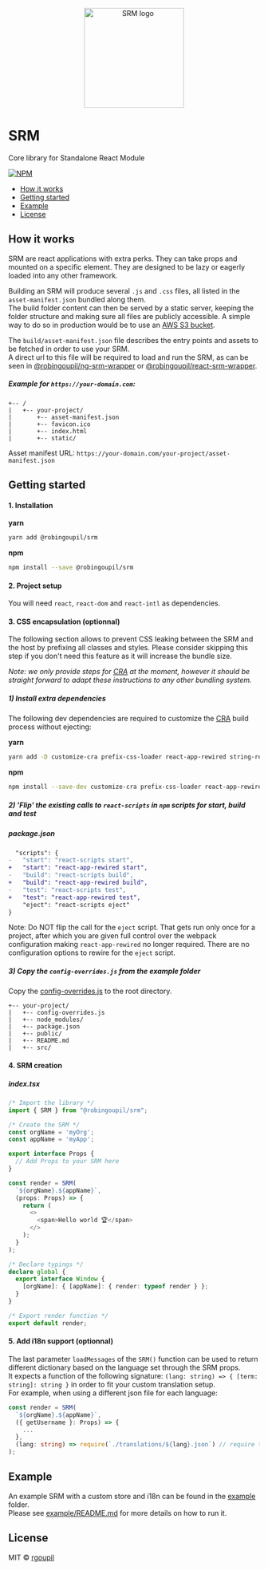 <p align="center">
  <img width="200" height="200" alt="SRM logo" title="SRM" src="https://user-images.githubusercontent.com/5578546/115530331-f63cbd00-a293-11eb-9174-722f0fa9b9d8.png">
</p>

# SRM <!-- omit in toc -->

Core library for Standalone React Module

[![NPM](https://img.shields.io/npm/v/@robingoupil/srm.svg)](https://www.npmjs.com/package/@robingoupil/srm)

- [How it works](#how-it-works)
- [Getting started](#getting-started)
- [Example](#example)
- [License](#license)

## How it works

SRM are react applications with extra perks. They can take props and mounted on a specific element. They are designed to be lazy or eagerly loaded into any other framework.

Building an SRM will produce several `.js` and `.css` files, all listed in the `asset-manifest.json` bundled along them.  
 The build folder content can then be served by a static server, keeping the folder structure and making sure all files are publicly accessible. A simple way to do so in production would be to use an [AWS S3 bucket](https://docs.aws.amazon.com/AmazonS3/latest/userguide/HostingWebsiteOnS3Setup.html).

The `build/asset-manifest.json` file describes the entry points and assets to be fetched in order to use your SRM.  
 A direct url to this file will be required to load and run the SRM, as can be seen in [@robingoupil/ng-srm-wrapper](https://github.com/rgoupil/ng-srm-wrapper) or [@robingoupil/react-srm-wrapper](https://github.com/rgoupil/react-srm-wrapper).

##### Example for `https://your-domain.com`: <!-- omit in toc -->

```
+-- /
|   +-- your-project/
|       +-- asset-manifest.json
|       +-- favicon.ico
|       +-- index.html
|       +-- static/
```

Asset manifest URL: `https://your-domain.com/your-project/asset-manifest.json`

## Getting started

#### 1. Installation <!-- omit in toc -->

**yarn**

```bash
yarn add @robingoupil/srm
```

**npm**

```bash
npm install --save @robingoupil/srm
```

#### 2. Project setup <!-- omit in toc -->

You will need `react`, `react-dom` and `react-intl` as dependencies.

#### 3. CSS encapsulation (optionnal) <!-- omit in toc -->

The following section allows to prevent CSS leaking between the SRM and the host by prefixing all classes and styles. Please consider skipping this step if you don't need this feature as it will increase the bundle size.

_Note: we only provide steps for [CRA](https://github.com/facebook/create-react-app) at the moment, however it should be straight forward to adapt these instructions to any other bundling system._

##### 1) Install extra dependencies <!-- omit in toc -->

The following dev dependencies are required to customize the [CRA](https://github.com/facebook/create-react-app) build process without ejecting:

**yarn**

```bash
yarn add -D customize-cra prefix-css-loader react-app-rewired string-replace-loader
```

**npm**

```bash
npm install --save-dev customize-cra prefix-css-loader react-app-rewired string-replace-loader
```

##### 2) 'Flip' the existing calls to `react-scripts` in `npm` scripts for start, build and test <!-- omit in toc -->

##### package.json <!-- omit in toc -->
```diff
  "scripts": {
-   "start": "react-scripts start",
+   "start": "react-app-rewired start",
-   "build": "react-scripts build",
+   "build": "react-app-rewired build",
-   "test": "react-scripts test",
+   "test": "react-app-rewired test",
    "eject": "react-scripts eject"
}
```

Note: Do NOT flip the call for the `eject` script.
That gets run only once for a project, after which you are given full control over the webpack configuration making `react-app-rewired` no longer required.
There are no configuration options to rewire for the `eject` script.

##### 3) Copy the `config-overrides.js` from the example folder <!-- omit in toc -->

Copy the [config-overrides.js](example/config-overrides.js) to the root directory.

```
+-- your-project/
|   +-- config-overrides.js
|   +-- node_modules/
|   +-- package.json
|   +-- public/
|   +-- README.md
|   +-- src/
```

#### 4. SRM creation <!-- omit in toc -->

##### index.tsx <!-- omit in toc -->
```ts
/* Import the library */
import { SRM } from "@robingoupil/srm";

/* Create the SRM */
const orgName = 'myOrg';
const appName = 'myApp';

export interface Props {
  // Add Props to your SRM here
}

const render = SRM(
  `${orgName}.${appName}`,
  (props: Props) => {
    return (
      <>
        <span>Hello world 🏆</span>
      </>
    );
  }
);

/* Declare typings */
declare global {
  export interface Window {
    [orgName]: { [appName]: { render: typeof render } };
  }
}

/* Export render function */
export default render;
```

#### 5. Add i18n support (optionnal) <!-- omit in toc -->

<!-- TODO: split i18n into a dependency that need to be `yarn add`, it will expose the `language` and `loadMessages` props  -->

The last parameter `loadMessages` of the `SRM()` function can be used to return different dictionary based on the language set through the SRM props.  
It expects a function of the following signature: `(lang: string) => { [term: string]: string }` in order to fit your custom translation setup.  
For example, when using a different json file for each language:

```ts
const render = SRM(
  `${orgName}.${appName}`,
  ({ getUsername }: Props) => {
    ...
  },
  (lang: string) => require(`./translations/${lang}.json`) // require the json file from the translation folder
);
```

## Example

An example SRM with a custom store and i18n can be found in the [example](example) folder.  
Please see [example/README.md](example/README.md) for more details on how to run it.

## License

MIT © [rgoupil](https://github.com/rgoupil)
